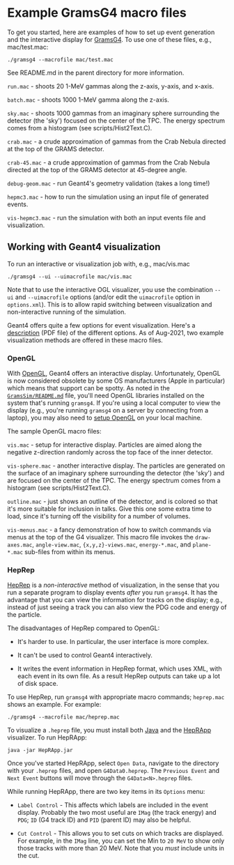 # Example GramsG4 macro files

To get you started, here are examples of how to set up event
generation and the interactive display for [GramsG4](../GramsG4). To use one of
these files, e.g., mac/test.mac:

    ./gramsg4 --macrofile mac/test.mac

See README.md in the parent directory for more information. 

`run.mac` - shoots 20 1-MeV gammas along the z-axis, y-axis, and x-axis.

`batch.mac` - shoots 1000 1-MeV gamma along the z-axis.

`sky.mac` - shoots 1000 gammas from an imaginary sphere surrounding
the detector (the 'sky') focused on the center of the TPC. The energy
spectrum comes from a histogram (see scripts/Hist2Text.C).

`crab.mac` - a crude approximation of gammas from the Crab Nebula
directed at the top of the GRAMS detector.

`crab-45.mac` - a crude approximation of gammas from the Crab Nebula
directed at the top of the GRAMS detector at 45-degree angle.

`debug-geom.mac` - run Geant4's geometry validation (takes a long time!)

`hepmc3.mac` - how to run the simulation using an input file of
generated events.

`vis-hepmc3.mac` - run the simulation with both an input events file
and visualization.

## Working with Geant4 visualization

To run an interactive or visualization job with, e.g., mac/vis.mac

    ./gramsg4 --ui --uimacrofile mac/vis.mac

Note that to use the interactive OGL visualizer, you use the combination `--ui` and `--uimacrofile`
options (and/or edit the `uimacrofile` option in `options.xml`). This is to allow rapid switching
between visualization and non-interactive running of the simulation.  

Geant4 offers quite a few options for event visualization. Here's a [description](https://www.slac.stanford.edu/xorg/geant4/tutorial/MC2015G4WS/Visualization.pdf) 
(PDF file) of the different options. As of Aug-2021, two example visualization methods are offered
in these macro files.

### OpenGL

With [OpenGL](https://en.wikipedia.org/wiki/OpenGL), Geant4 offers an interactive
display. Unfortunately, OpenGL is now considered obsolete by some OS manufacturers
(Apple in particular) which means that support can be spotty. As noted in the 
[`GramsSim/README.md`](../README.md) file, you'll need OpenGL libraries installed on the system that's
running `gramsg4`. If you're using a local computer to view the display (e.g., you're running
`gramsg4` on a server by connecting from a laptop), you may
also need to [setup OpenGL](https://twiki.nevis.columbia.edu/twiki/bin/view/Main/X11OnLaptops)
on your local machine. 

The sample OpenGL macro files:

`vis.mac` - setup for interactive display. Particles are aimed along
the negative z-direction randomly across the top face of the inner
detector.

`vis-sphere.mac` - another interactive display. The particles are
generated on the surface of an imaginary sphere surrounding the
detector (the 'sky') and are focused on the center of the TPC. The
energy spectrum comes from a histogram (see scripts/Hist2Text.C).

`outline.mac` - just shows an outline of the detector, and is colored
so that it's more suitable for inclusion in talks. Give this one some
extra time to load, since it's turning off the visibility for a number
of volumes.

`vis-menus.mac` - a fancy demonstration of how to switch commands via
menus at the top of the G4 visualizer. This macro file invokes the
`draw-axes.mac`, `angle-view.mac`, `{x,y,z}-views.mac`,
`energy-*.mac`, and `plane-*.mac` sub-files from within its menus.

### HepRep

[HepRep](https://www.slac.stanford.edu/~perl/heprep/) is a *non-interactive* method of
visualization, in the sense that you run a separate program to display events 
*after* you run `gramsg4`. It has the advantage
that you can view the information for tracks on the display; e.g., instead of just
seeing a track you can also view the PDG code and energy of the particle.

The disadvantages of HepRep compared to OpenGL:

   - It's harder to use. In particular, the user interface is more complex. 

   - It can't be used to control Geant4 interactively.
   
   - It writes the event information in HepRep format, which uses XML, with each event
   in its own file. As a result HepRep outputs can take up a lot of disk space.
   
To use HepRep, run `gramsg4` with appropriate macro commands; `heprep.mac` shows
an example. For example:

    ./gramsg4 --macrofile mac/heprep.mac

To visualize a `.heprep` file, you must install both 
[Java](https://java.com/en/download/help/download_options.html)
and the [HepRApp](https://www.slac.stanford.edu/~perl/HepRApp/) visualizer. To run
HepRApp:

    java -jar HepRApp.jar 
   
Once you've started HepRApp, select `Open Data`, navigate to the directory with your `.heprep`
files, and open `G4Data0.heprep`. The `Previous Event` and `Next Event` buttons will move through the
`G4Data<N>.heprep` files. 
    
While running HepRApp, there are two key items in its `Options` menu: 

   - `Label Control` - This affects which labels are included in the event display. Probably
   the two most useful are `IMag` (the track energy) and `PDG`; `ID` (G4 track ID) and
   `PID` (parent ID) may also be helpful. 
   
   - `Cut Control` - This allows you to set cuts on which tracks are displayed. For example, in the `IMag`
   line, you can set the Min to `20 MeV` to show only those tracks with more than 20 MeV. Note
   that you *must* include units in the cut. 

